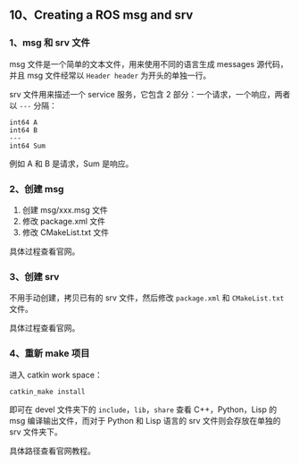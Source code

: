 ## 10、Creating a ROS msg and srv
### 1、msg 和 srv 文件
msg 文件是一个简单的文本文件，用来使用不同的语言生成 messages 源代码，并且 msg 文件经常以 `Header header` 为开头的单独一行。

srv 文件用来描述一个 service 服务，它包含 2 部分：一个请求，一个响应，两者以 `---` 分隔：
```
int64 A
int64 B
---
int64 Sum
```
例如 A 和 B 是请求，Sum 是响应。
### 2、创建 msg 
1. 创建 msg/xxx.msg 文件
2. 修改 package.xml 文件
3. 修改 CMakeList.txt 文件

具体过程查看官网。

### 3、创建 srv
不用手动创建，拷贝已有的 srv 文件，然后修改 `package.xml` 和 `CMakeList.txt` 文件。

具体过程查看官网。

### 4、重新 make 项目
进入 catkin work space：
```
catkin_make install
```
即可在 devel 文件夹下的 `include`，`lib`，`share` 查看 C++，Python，Lisp 的 msg 编译输出文件，而对于 Python 和 Lisp 语言的 srv 文件则会存放在单独的 srv 文件夹下。

具体路径查看官网教程。
